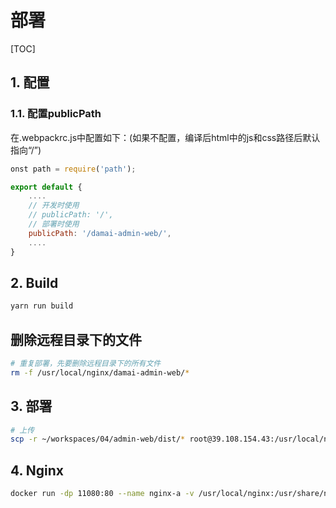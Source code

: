 # 部署

[TOC]

## 1. 配置

### 1.1. 配置publicPath

在.webpackrc.js中配置如下：(如果不配置，编译后html中的js和css路径后默认指向“/”)

```js
onst path = require('path');

export default {
    ....
    // 开发时使用
    // publicPath: '/',
    // 部署时使用
    publicPath: '/damai-admin-web/',
    ....
}
```

## 2. Build

```sh
yarn run build
```

## 删除远程目录下的文件

```sh
# 重复部署，先要删除远程目录下的所有文件
rm -f /usr/local/nginx/damai-admin-web/*
```

## 3. 部署

```sh
# 上传
scp -r ~/workspaces/04/admin-web/dist/* root@39.108.154.43:/usr/local/nginx/damai-admin-web
```

## 4. Nginx

```sh
docker run -dp 11080:80 --name nginx-a -v /usr/local/nginx:/usr/share/nginx/html:ro nginx
```
